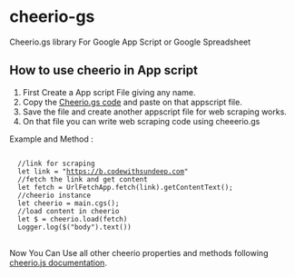 # cheerio-gs
<p>Cheerio.gs library For Google App Script or Google Spreadsheet</p>

<h2>How to use cheerio in App script</h2>
<ol>
<li>First Create a App script File giving any name.</li>
  <li>Copy the <a href="https://github.com/codewithsundeep/cheerio-gs/blob/main/cheerio.gs">Cheerio.gs code</a> and paste on that appscript file.</li>
  <li>Save the file and create another appscript file for web scraping works.</li>
  <li>On that file you can write web scraping code using cheeerio.gs</li>
</ol>

Example and Method :
<pre>
<code>
  //link for scraping
  let link = "<a href="https://b.codewithsundeep.com">https://b.codewithsundeep.com</a>"
  //fetch the link and get content
  let fetch = UrlFetchApp.fetch(link).getContentText();
  //cheerio instance
  let cheerio = main.cgs();
  //load content in cheerio
  let $ = cheerio.load(fetch)
  Logger.log($("body").text())
</code>
</pre>
  <p>Now You Can Use all other cheerio properties and methods following <a href="https://cheerio.js.org/">cheerio.js documentation</a>.</p>
  
  
